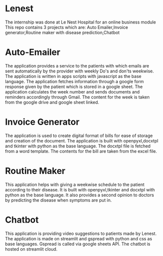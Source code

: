 # Lenest
The internship was done at Le Nest Hospital for an online business module  
This repo contains 3 projects which are:
Auto Emailer,Invoice generator,Routine maker with disease prediction,Chatbot

# Auto-Emailer
The application provides a service to the patients with which emails are sent automatically by the provider with weekly Do's and don'ts weekwise.
The application is written in apps scripts with javascript as the base language.
The application fetches information through a google form response given by the patient which is stored in a google sheet.
The application calculates the week number and sends documents and reminders accordingly through Gmail.
The content for the week is taken from the google drive and google sheet linked.

# Invoice Generator
The application is used to create digital format of bills for ease of storage and creation of the document.
The application is built with openpyxl,docxtpl and tkinter with python as the base language.
The docxtpl file is fetched from a word template.
The contents for the bill are taken from the excel file.

# Routine Maker
This application helps with giving a weekwise schedule to the patient according to their disease.
It is built with openpyxl,tkinter and docxtpl with python as the base language.
It also provides a second opinion to doctors by predicting the disease when symptoms are put in.


# Chatbot
This application is providing video suggestions to patients made by Lenest.
The application is made on streamlit and gspread with python and css as base languages.
Gspread is called via google sheets API.
The chatbot is hosted on streamlit cloud.
